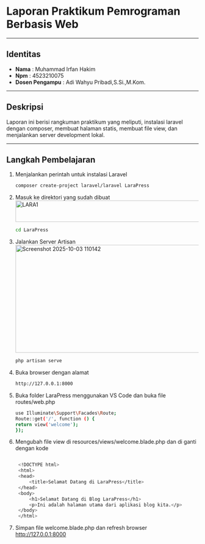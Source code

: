 # Laporan Praktikum Pemrograman Berbasis Web

---
## Identitas
- **Nama**            : Muhammad Irfan Hakim
- **Npm**             : 4523210075
- **Dosen Pengampu**  : Adi Wahyu Pribadi,S.Si.,M.Kom.
  
---
## Deskripsi
Laporan ini berisi rangkuman praktikum yang meliputi, instalasi laravel dengan composer, membuat halaman statis,
membuat file view, dan menjalankan server development lokal.

---
## Langkah Pembelajaran
1. Menjalankan perintah untuk instalasi Laravel
   ```bash
   composer create-project laravel/laravel LaraPress

2. Masuk ke direktori yang sudah dibuat
   <img width="1092" height="56" alt="LARA1" src="https://github.com/user-attachments/assets/f6281476-06c3-4f11-98a7-73ade8a91e39" />
   ```bash
   cd LaraPress

3. Jalankan Server Artisan
   <img width="1089" height="282" alt="Screenshot 2025-10-03 110142" src="https://github.com/user-attachments/assets/eb598fda-9426-4dbd-b710-c54fbc29cc05" />
   ```bash
   php artisan serve

4. Buka browser dengan alamat
   ```bash
   http://127.0.0.1:8000

5. Buka folder LaraPress menggunakan VS Code dan buka file routes/web.php
   ```bash
   use Illuminate\Support\Facades\Route;
   Route::get('/', function () {
   return view('welcome');
   });

6. Mengubah file view di resources/views/welcome.blade.php dan di ganti dengan kode
   ```bash
   
    <!DOCTYPE html>
    <html>
    <head>
        <title>Selamat Datang di LaraPress</title>
    </head>
    <body>
        <h1>Selamat Datang di Blog LaraPress</h1>
        <p>Ini adalah halaman utama dari aplikasi blog kita.</p>
    </body>
    </html>

7. Simpan file  welcome.blade.php dan refresh browser http://127.0.0.1:8000
   


   
  



